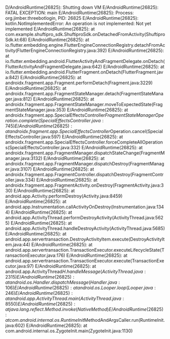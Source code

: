 D/AndroidRuntime(26825): Shutting down VM
E/AndroidRuntime(26825): FATAL EXCEPTION: main
E/AndroidRuntime(26825): Process: org.jimber.threebotlogin, PID: 26825
E/AndroidRuntime(26825): kotlin.NotImplementedError: An operation is not implemented: Not yet implemented
E/AndroidRuntime(26825): 	at com.example.shuftipro_sdk.ShuftiproSdk.onDetachedFromActivity(ShuftiproSdk.kt:68)
E/AndroidRuntime(26825): 	at io.flutter.embedding.engine.FlutterEngineConnectionRegistry.detachFromActivity(FlutterEngineConnectionRegistry.java:392)
E/AndroidRuntime(26825): 	at io.flutter.embedding.android.FlutterActivityAndFragmentDelegate.onDetach(FlutterActivityAndFragmentDelegate.java:642)
E/AndroidRuntime(26825): 	at io.flutter.embedding.android.FlutterFragment.onDetach(FlutterFragment.java:842)
E/AndroidRuntime(26825): 	at androidx.fragment.app.Fragment.performDetach(Fragment.java:3229)
E/AndroidRuntime(26825): 	at androidx.fragment.app.FragmentStateManager.detach(FragmentStateManager.java:812)
E/AndroidRuntime(26825): 	at androidx.fragment.app.FragmentStateManager.moveToExpectedState(FragmentStateManager.java:353)
E/AndroidRuntime(26825): 	at androidx.fragment.app.SpecialEffectsController$FragmentStateManagerOperation.complete(SpecialEffectsController.java:745)
E/AndroidRuntime(26825): 	at androidx.fragment.app.SpecialEffectsController$Operation.cancel(SpecialEffectsController.java:597)
E/AndroidRuntime(26825): 	at androidx.fragment.app.SpecialEffectsController.forceCompleteAllOperations(SpecialEffectsController.java:332)
E/AndroidRuntime(26825): 	at androidx.fragment.app.FragmentManager.dispatchStateChange(FragmentManager.java:3132)
E/AndroidRuntime(26825): 	at androidx.fragment.app.FragmentManager.dispatchDestroy(FragmentManager.java:3107)
E/AndroidRuntime(26825): 	at androidx.fragment.app.FragmentController.dispatchDestroy(FragmentController.java:334)
E/AndroidRuntime(26825): 	at androidx.fragment.app.FragmentActivity.onDestroy(FragmentActivity.java:330)
E/AndroidRuntime(26825): 	at android.app.Activity.performDestroy(Activity.java:8459)
E/AndroidRuntime(26825): 	at android.app.Instrumentation.callActivityOnDestroy(Instrumentation.java:1344)
E/AndroidRuntime(26825): 	at android.app.ActivityThread.performDestroyActivity(ActivityThread.java:5625)
E/AndroidRuntime(26825): 	at android.app.ActivityThread.handleDestroyActivity(ActivityThread.java:5685)
E/AndroidRuntime(26825): 	at android.app.servertransaction.DestroyActivityItem.execute(DestroyActivityItem.java:44)
E/AndroidRuntime(26825): 	at android.app.servertransaction.TransactionExecutor.executeLifecycleState(TransactionExecutor.java:176)
E/AndroidRuntime(26825): 	at android.app.servertransaction.TransactionExecutor.execute(TransactionExecutor.java:97)
E/AndroidRuntime(26825): 	at android.app.ActivityThread$H.handleMessage(ActivityThread.java:2315)
E/AndroidRuntime(26825): 	at android.os.Handler.dispatchMessage(Handler.java:106)
E/AndroidRuntime(26825): 	at android.os.Looper.loop(Looper.java:246)
E/AndroidRuntime(26825): 	at android.app.ActivityThread.main(ActivityThread.java:8550)
E/AndroidRuntime(26825): 	at java.lang.reflect.Method.invoke(Native Method)
E/AndroidRuntime(26825): 	at com.android.internal.os.RuntimeInit$MethodAndArgsCaller.run(RuntimeInit.java:602)
E/AndroidRuntime(26825): 	at com.android.internal.os.ZygoteInit.main(ZygoteInit.java:1130)
